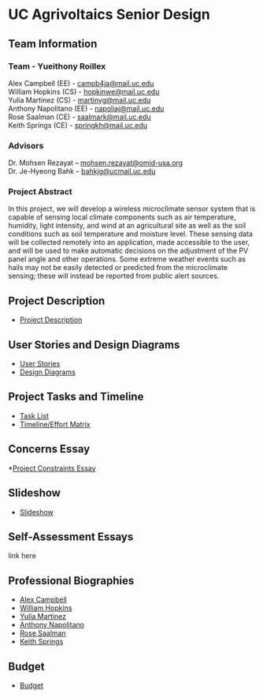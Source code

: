 # UC Agrivoltaics Senior Design
## Team Information
### Team - Yueithony Roillex
Alex Campbell (EE) - campb4ja@mail.uc.edu  
William Hopkins (CS) - hopkinwe@mail.uc.edu  
Yulia Martinez (CS) - martinyg@mail.uc.edu  
Anthony Napolitano (EE) - napoliaj@mail.uc.edu  
Rose Saalman (CE) - saalmark@mail.uc.edu  
Keith Springs (CE) - springkh@mail.uc.edu  

### Advisors
Dr. Mohsen Rezayat – mohsen.rezayat@omid-usa.org​  
Dr. Je-Hyeong Bahk – bahkjg@ucmail.uc.edu

### Project Abstract
In this project, we will develop a wireless microclimate sensor system that is capable of sensing local climate components such as air temperature, humidity, light intensity, and wind at an agricultural site as well as the soil conditions such as soil temperature and moisture level. These sensing data will be collected remotely into an application, made accessible to the user, and will be used to make automatic decisions on the adjustment of the PV panel angle and other operations. Some extreme weather events such as hails may not be easily detected or predicted from the microclimate sensing; these will instead be reported from public alert sources.​

## Project Description
* [Project Description](./assignments/Senior%20Design%20Project%20Description.pdf)

## User Stories and Design Diagrams
* [User Stories](./assignments/user-stories/user-stories.md)
* [Design Diagrams](./assignments/design-diagrams/Assignment%20%234%20-%20Design%20Diagrams.pdf)

## Project Tasks and Timeline
* [Task List](./assignments/task-list/task-list.md)
* [Timeline/Effort Matrix](./assignments/milestones-timeline-effort-matrix/Senior%20Design%20Gantt%20Chart.xlsx)

## Concerns Essay
*[Project Constraints Essay](./assignments/project-constraints-essay/Project%20Constraint%20Essay.pdf)

## Slideshow
* [Slideshow](./assignments/slideshow/slideshow.pdf)

## Self-Assessment Essays
link here

## Professional Biographies
* [Alex Campbell](./professional-bios/james-campbell-ee.pdf)
* [William Hopkins](./professional-bios/will-hopkins-cs.md)
* [Yulia Martinez](./professional-bios/yulia-martinez-cs.md)
* [Anthony Napolitano](./professional-bios/anthony-napolitano-ee.pdf)
* [Rose Saalman](./professional-bios/Rose%20Saalman_CompE_SeniorDesign.pdf)
* [Keith Springs](./professional-bios/Rose%20Saalman_CompE_SeniorDesign.pdf)

## Budget
* [Budget](./assignments/fall-design-report/budget.md)
